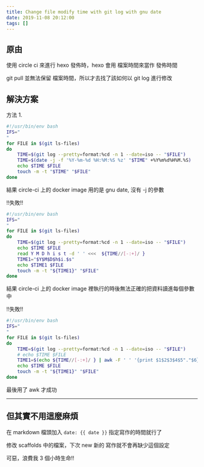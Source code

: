 ```yaml
---
title: Change file modify time with git log with gnu date
date: 2019-11-08 20:12:00 
tags: []
---
```


## 原由

使用 circle ci 來進行 hexo 發佈時，hexo 會用 檔案時間來當作 發佈時間

git pull 並無法保留 檔案時間，所以才去找了該如何以 git log 進行修改

## 解決方案

方法 1. 
```bash
#!/usr/bin/env bash
IFS="
"
for FILE in $(git ls-files)
do
    TIME=$(git log --pretty=format:%cd -n 1 --date=iso -- "$FILE")
    TIME=$(date -j -f '%Y-%m-%d %H:%M:%S %z' "$TIME" +%Y%m%d%H%M.%S)
    echo $TIME $FILE 
    touch -m -t "$TIME" "$FILE"
done
```

結果 circle-ci 上的 docker image 用的是 gnu date, 沒有 -j 的參數

!!失敗!!

```bash
#!/usr/bin/env bash
IFS="
"
for FILE in $(git ls-files)
do
    TIME=$(git log --pretty=format:%cd -n 1 --date=iso -- "$FILE")
    echo $TIME $FILE
    read Y M D h i s t -d ' ' <<<  ${TIME//[-:+]/ }
    TIME1="$Y$M$D$h$i.$s"
    echo $TIME1 $FILE 
    touch -m -t "${TIME1}" "$FILE"
done
```

結果 circle-ci 上的 docker image 裡執行的時後無法正確的把資料讀進每個參數中

!!失敗!!

```bash
#!/usr/bin/env bash
IFS="
"
for FILE in $(git ls-files)
do
    TIME=$(git log --pretty=format:%cd -n 1 --date=iso -- "$FILE")
    # echo $TIME $FILE
    TIME1=$(echo ${TIME//[-:+]/ } | awk -F ' ' '{print $1$2$3$4$5"."$6}')
    echo $TIME $FILE
    touch -m -t "${TIME1}" "$FILE"
done
```

最後用了 awk 才成功

---
## 但其實不用這麼麻煩

在 markdown 檔頭加入 `date: {{ date }}` 指定寫作的時間就行了

修改 scaffolds 中的檔案，下次 new 新的 寫作就不會再缺少這個設定

可惡，浪費我 3 個小時生命!!

